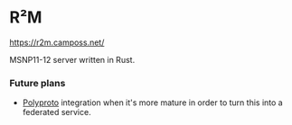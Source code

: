 # R²M
https://r2m.camposs.net/

MSNP11-12 server written in Rust.

### Future plans
* [Polyproto](https://github.com/polyphony-chat) integration when it's more mature in order to turn this into a federated service.
